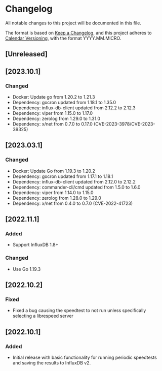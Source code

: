 # Changelog
All notable changes to this project will be documented in this file.

The format is based on [Keep a Changelog](https://keepachangelog.com/en/1.0.0/),
and this project adheres to [Calendar Versioning](https://calver.org/), with the
format YYYY.MM.MICRO.

## [Unreleased]

## [2023.10.1]
### Changed
- Docker: Update go from 1.20.2 to 1.21.3
- Dependency: gocron updated from 1.18.1 to 1.35.0
- Dependency: influx-db-client updated from 2.12.2 to 2.12.3
- Dependency: viper from 1.15.0 to 1.17.0
- Dependency: zerolog from 1.29.0 to 1.31.0
- Dependency: x/net from 0.7.0 to 0.17.0 (CVE-2023-3978/CVE-2023-39325)

## [2023.03.1]
### Changed
- Docker: Update Go from 1.19.3 to 1.20.2
- Dependency: gocron updated from 1.17.1 to 1.18.1
- Dependency: influx-db-client updated from 2.12.0 to 2.12.2
- Dependency: commander-cli/cmd updated from 1.5.0 to 1.6.0
- Dependency: viper from 1.14.0 to 1.15.0 
- Dependency: zerolog from 1.28.0 to 1.29.0
- Dependency: x/net from 0.4.0 to 0.7.0 (CVE-2022-41723)

## [2022.11.1]
### Added
- Support InfluxDB 1.8+

### Changed
- Use Go 1.19.3

## [2022.10.2]
### Fixed
- Fixed a bug causing the speedtest to not run unless specifically selecting a
  librespeed server

## [2022.10.1]
### Added
- Initial release with basic functionality for running periodic speedtests and
  saving the results to InfluxDB v2.
